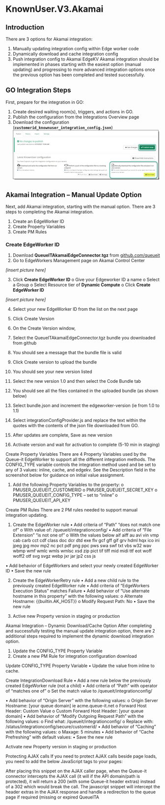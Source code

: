 # KnownUser.V3.Akamai
## Introduction
There are 3 options for Akamai integration:
1.	Manually updating integration config within Edge worker code
2.	Dynamically download and cache integration config
3.	Push integration config to Akamai EdgeKV
Akamai integration should be implemented in phases starting with the easiest option (manual updating) and progressing to more advanced integration options once the previous option has been completed and tested successfully.
## GO Integration Steps
First, prepare for the integration in GO:
1.	Create desired waiting room(s), triggers, and actions in GO. 
2.	Publish the configuration from the Integrations Overview page
3.	Download the configuration (**`customerid_knownuser_integration_config.json`**)
![Download Config](Screenshots/DownloadConfig.jpg) 
## Akamai Integration – Manual Update Option
Next, add Akamai integration, starting with the manual option. There are 3 steps to completing the Akamai integration.
1.	Create an EdgeWorker ID
2.	Create Property Variables
3.	Create PM Rules
### Create EdgeWorker ID
1.	Download **QueueITAkamaiEdgeConnector.tgz** from [github.com/queueit](https://github.com/queueit)
2.	Go to EdgeWorkers Management page on Akamai Control Center

*[insert picture here]*

3.	Click **Create EdgeWorker ID**
o	Give your Edgeworker ID a name
o	Select a Group
o	Select Resource tier of **Dynamic Compute**
o	Click **Create EdgeWorker ID**

*[insert picture here]*

 
4.	Select your new EdgeWorker ID from the list on the next page
 
5.	Click Create Version
6.	On the Create Version window, 
7.	Select the QueueITAkamaiEdgeConnector.tgz bundle you downloaded from github
8.	You should see a message that the bundle file is valid
 
9.	Click Create version to upload the bundle
10.	You should see your new version listed
 
11.	Select the new version 1.0 and then select the Code Bundle tab
12.	You should see all the files contained in the uploaded bundle (as shown below)
 
13.	Select bundle.json and increment the edgeworker-version (ie from 1.0 to 1.1)
 
14.	Select integrationConfigProvider.js and replace the text within the quotes with the contents of the json file downloaded from GO.
 
15.	After updates are complete, Save as new version
 
16.	Activate version and wait for activation to complete (5-10 min in staging)
 
Create Property Variables
There are 4 Property Variables used by the Queue-it EdgeWorker to support all the different integration methods.  The CONFIG_TYPE variable controls the integration method used and be set to any of 3 values: inline, cache, and edgekv.  See the Description field in the screenshot below for guidance on initial value assignment.
1.	Add the following Property Variables to the property:
o	PMUSER_QUEUEIT_CUSTOMERID
o	PMUSER_QUEUEIT_SECRET_KEY
o	PMUSER_QUEUEIT_CONFIG_TYPE – set to “inline”
o	PMUSER_QUEUEIT_API_KEY
 
Create PM Rules
There are 2 PM rules needed to support manual integration updating. 
1.	Create the EdgeWorker rule
•	Add criteria of “Path” “does not match one of” 
o	With value of:  /queueit/integrationconfig/
•	Add criteria of “File Extension” “is not one of”
o	With the values below
aif aiff au avi vin vmp cab carb cct cdf class doc dcr dtd exe flv gcf gff gif grv hdml hqx ico ini jpeg jpg mov mp2 nc pct pdf png ppc pws swa swf txt vbs w32 wav wbmp wmf wmlc wmls wmlsc xsd zip pict tif tiff mid midi ttf eot woff woff2 otf svg svgz webp jxr jar jp2 css js
 
•	Add behavior of EdgeWorkers and select your newly created EdgeWorker ID
•	Save the new rule
 
2.	Create the EdgeWorkerRetry rule
•	Add a new child rule to the previously created EdgeWorker rule
•	Add criteria of “EdgeWorkers Execution Status” matches Failure
•	Add behavior of “Use alternate hostname in this property” with the following values: 
o	Alternate Hostname: {{builtin.AK_HOST}}
o	Modify Request Path: No
•	Save the new rule
 
3.	Active new Property version in staging or production
 
Akamai Integration – Dynamic Download/Cache Option
After completing and successfully testing the manual update integration option, there are 2 additional steps required to implement the dynamic download integration option.
1.	Update the CONFIG_TYPE Property Variable 
2.	Create a new PM Rule for integration configuration download
 
Update CONFIG_TYPE Property Variable
•	Update the value from inline to cache.
 
Create IntegrationDownload Rule
•	Add a new rule below the previously created EdgeWorker rule (not a child)
•	Add criteria of “Path” with operator of “matches one of”
o	Set the match value to /queueit/integrationconfig/

 

•	Add behavior of “Origin Server” with the following values:
o	Origin Server Hostname: [your queue domain] ie acme.queue-it.net
o	Forward Host Header: Custom Value
o	Custom Forward Host Header: [your queue domain]
•	Add behavior of “Modify Outgoing Request Path” with the following values:
o	Find what: /queueit/integrationconfig/
o	Replace with: /status/integrationconfig/secure/customerid/
•	Add behavior of “Caching” with the following values:
o	Maxage: 5 minutes
•	Add behavior of “Cache Prefreshing” with default values:
•	Save the new rule

 
 
Activate new Property version in staging or production
  


Protecting AJAX calls
If you need to protect AJAX calls beside page loads, you need to add the below JavaScript tags to your pages:
<script src="//static.queue-it.net/script/queueclient.min.js"></script>
<script
  data-queueit-spa=”true”
  data-queueit-intercept-domain="{YOUR_API_DOMAIN}"
  data-queueit-intercept="true"
  data-queueit-c="{YOUR_CUSTOMER_ID}"
  src="//static.queue-it.net/script/queueconfigloader.min.js">
</script>

After placing this snippet on the AJAX caller page, when the Queue-it connector intercepts the AJAX call (it will if the API domain/path is protected), it will return a 200 (with some Queue-it header extras) instead of a 302 which would break the call.  The javascript snippet will intercept the header extras in the AJAX response and handle a redirection to the queue page if required (missing or expired QueueITA
